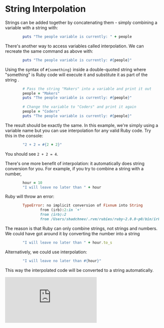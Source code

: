 # String Interpolation

Strings can be added together by concatenating them - simply combining a variable with a string with:

````ruby
		puts "The people variable is currently: " + people
````

There's another way to access variables called interpolation. We can recreate the same command as above with:

````ruby
		puts "The people variable is currently: #{people}"
````

Using the syntax of `#{something}` inside a double-quoted string where "something" is Ruby code will execute it and substitute it as part of the string .
````ruby
		# Pass the string "Makers" into a variable and print it out
		people = "Makers"
		puts "The people variable is currently: #{people}"
		
		# Change the variable to "Coders" and print it again
		people = "Coders"
		puts "The people variable is currently: #{people}"
````

The result should be exactly the same. In this example, we're simply using a variable name but you can use interpolation for any valid Ruby code. Try this in the console:

````ruby
		"2 + 2 = #{2 + 2}"
````

You should see `2 + 2 = 4`.

There's one more benefit of interpolation: it automatically does string conversion for you. For example, if you try to combine a string with a number,

````ruby
		hour = 10
		"I will leave no later than " + hour
````

Ruby will throw an error:

````ruby
		TypeError: no implicit conversion of Fixnum into String
		        from (irb):2:in `+'
		        from (irb):2
		        from /Users/shadchnev/.rvm/rubies/ruby-2.0.0-p0/bin/irb:16:in `<main>'
````

The reason is that Ruby can only combine strings, not strings and numbers. We could have got around it by converting the number into a string

````ruby
		"I will leave no later than " + hour.to_s
````

Alternatively, we could use interpolation:

````ruby
		"I will leave no later than #{hour}"
````

This way the interpolated code will be converted to a string automatically.


![Tracking pixel](https://githubanalytics.herokuapp.com/course/pills/string_interpolation.md)
